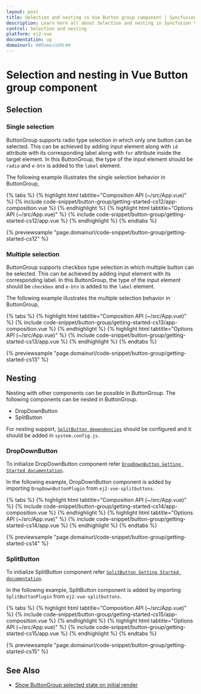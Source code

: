 ```yaml
---
layout: post
title: Selection and nesting in Vue Button group component | Syncfusion
description: Learn here all about Selection and nesting in Syncfusion Vue Button group component of Syncfusion Essential JS 2 and more.
control: Selection and nesting 
platform: ej2-vue
documentation: ug
domainurl: ##DomainURL##
---
```


# Selection and nesting in Vue Button group component

## Selection

### Single selection

ButtonGroup supports radio type selection in which only one button can be selected. This can be achieved by adding input element along with `id` attribute with its corresponding label along with `for` attribute inside the target element. In this ButtonGroup, the type of the input element should be `radio` and `e-btn` is added to the `label` element.

The following example illustrates the single selection behavior in ButtonGroup,

{% tabs %}
{% highlight html tabtitle="Composition API (~/src/App.vue)" %}
{% include code-snippet/button-group/getting-started-cs12/app-composition.vue %}
{% endhighlight %}
{% highlight html tabtitle="Options API (~/src/App.vue)" %}
{% include code-snippet/button-group/getting-started-cs12/app.vue %}
{% endhighlight %}
{% endtabs %}
        
{% previewsample "page.domainurl/code-snippet/button-group/getting-started-cs12" %}

### Multiple selection

ButtonGroup supports checkbox type selection in which multiple button can be selected. This can be achieved by adding input element with its corresponding label. In this ButtonGroup, the type of the input element should be `checkbox` and `e-btn` is added to the `label` element.

The following example illustrates the multiple selection behavior in ButtonGroup,

{% tabs %}
{% highlight html tabtitle="Composition API (~/src/App.vue)" %}
{% include code-snippet/button-group/getting-started-cs13/app-composition.vue %}
{% endhighlight %}
{% highlight html tabtitle="Options API (~/src/App.vue)" %}
{% include code-snippet/button-group/getting-started-cs13/app.vue %}
{% endhighlight %}
{% endtabs %}
        
{% previewsample "page.domainurl/code-snippet/button-group/getting-started-cs13" %}

## Nesting

Nesting with other components can be possible in ButtonGroup. The following components can be nested in ButtonGroup.
* DropDownButton
* SplitButton

For nesting support, [`SplitButton dependencies`](./../split-button/getting-started#dependencies) should be configured and it should be added in
`system.config.js`.

### DropDownButton

To initialize DropDownButton component refer [`DropDownButton Getting Started documentation`](./../drop-down-button/getting-started).

In the following example, DropDownButton component is added by importing `DropDownButtonPlugin` from `ej2-vue-splitbuttons`.

{% tabs %}
{% highlight html tabtitle="Composition API (~/src/App.vue)" %}
{% include code-snippet/button-group/getting-started-cs14/app-composition.vue %}
{% endhighlight %}
{% highlight html tabtitle="Options API (~/src/App.vue)" %}
{% include code-snippet/button-group/getting-started-cs14/app.vue %}
{% endhighlight %}
{% endtabs %}
        
{% previewsample "page.domainurl/code-snippet/button-group/getting-started-cs14" %}

### SplitButton

To initialize SplitButton component refer [`SplitButton Getting Started documentation`](./../split-button/getting-started).

In the following example, SplitButton component is added by importing `SplitButtonPlugin` from `ej2-vue-splitbuttons`.

{% tabs %}
{% highlight html tabtitle="Composition API (~/src/App.vue)" %}
{% include code-snippet/button-group/getting-started-cs15/app-composition.vue %}
{% endhighlight %}
{% highlight html tabtitle="Options API (~/src/App.vue)" %}
{% include code-snippet/button-group/getting-started-cs15/app.vue %}
{% endhighlight %}
{% endtabs %}
        
{% previewsample "page.domainurl/code-snippet/button-group/getting-started-cs15" %}

## See Also

* [Show ButtonGroup selected state on initial render](./how-to/show-buttongroup-selected-state-on-initial-render)